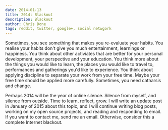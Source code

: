 ```yaml
---
date: 2014-01-13
title: 2014: Blackout
description: Blackout
author: Chris Done
tags: reddit, twitter, google+, social netwgork
---
```


Sometimes, you see something that makes you re-evaluate your
habits. You realise your habits don't give you much entertainment,
learnings or happiness. You think about other activiates that are
better for your personal development, your perspective and your
education. You think more about the things you would like to learn,
the places you would like to travel to, performances and gatherings
you'd like to experience. You think about applying discipline to
separate your work from your free time. Maybe your free time should be
applied more carefully. Sometimes, you need catharsis and change.

Perhaps 2014 will be the year of online silence. Silence from myself,
and silence from outside. Time to learn, reflect, grow. I will write
an update post in January of 2015 about this topic, and I will
continue writing blog posts, working on my open source projects, and
reading and responding to email. If you want to contact me, send me an
email. Otherwise, consider this a complete Internet blackout.
